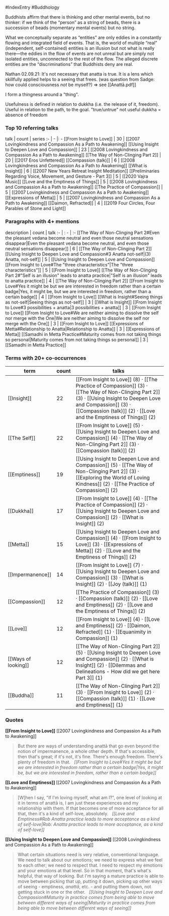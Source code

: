 #IndexEntry #Buddhology

Buddhists affirm that there is thinking and other mental events, but no thinker: if we think of the “person” as a string of beads, there is a succession of beads (momentary mental events) but no string.

What we conceptually separate as “entities” are only eddies in a constantly flowing and integrated field of events. That is, the world of multiple “real” (independent, self-contained) entities is an illusion but not what is really there—the eddies in the flow of events are not unreal but are simply not isolated entities, unconnected to the rest of the flow. The alleged discrete entities are the “discriminations” that Buddhists deny are real.

Nathan 02.09.21: It's not necessary that anatta is true. It is a lens which skillfully applied helps to a seeing that frees. (was question from Sadge: how could consciousness _not_ be myself?) => see [[Anattā.pdf]]

I form a thingness around a "thing".

Usefulness is defined in relation to dukkha (i.e. the release of it, freedom). Useful in relation to the path, to the goal.
"true/untrue" not useful
dukkha = absence of freedom

### Top 10 referring talks
talk | count | series
:- | - |: -
[[From Insight to Love]] | 30 | [[2007 Lovingkindness and Compassion As a Path to Awakening]]
[[Using Insight to Deepen Love and Compassion]] | 23 | [[2008 Lovingkindness and Compassion As a Path to Awakening]]
[[The Way of Non-Clinging Part 2]] | 20 | [[2017 Eros Unfettered]]
[[Compassion (talk)]] | 6 | [[2008 Lovingkindness and Compassion As a Path to Awakening]]
[[What is Insight]] | 6 | [[2007 New Years Retreat Insight Meditation]]
[[Preliminaries Regarding Voice, Movement, and Gesture - Part 3]] | 5 | [[2020 Vajra Music]]
[[Love and the Emptiness of Things]] | 5 | [[2008 Lovingkindness and Compassion As a Path to Awakening]]
[[The Practice of Compassion]] | 5 | [[2007 Lovingkindness and Compassion As a Path to Awakening]]
[[Expressions of Metta]] | 5 | [[2007 Lovingkindness and Compassion As a Path to Awakening]]
[[Daimon, Refracted]] | 4 | [[2019 Four Circles, Four Parables of Stone and Light]]

### Paragraphs with 4+ mentions
description | count | talk
:- | : - | :-
[[The Way of Non-Clinging Part 2#Even the pleasant vedana become neutral and even those neutral sensations disappear\|Even the pleasant vedana become neutral, and even those neutral sensations disappear]] | 6 | [[The Way of Non-Clinging Part 2]]
[[Using Insight to Deepen Love and Compassion#3 Anatta not-self\|(3) Anatta, not-self]] | 5 | [[Using Insight to Deepen Love and Compassion]]
[[From Insight to Love#The "three characteristics"\|The "three characteristics"]] | 5 | [[From Insight to Love]]
[[The Way of Non-Clinging Part 2#"Self is an illusion" leads to anatta practice\|"Self is an illusion" leads to anatta practice]] | 4 | [[The Way of Non-Clinging Part 2]]
[[From Insight to Love#Yes it might be but we are interested in freedom rather than a certain badge\|Yes, it might be, but we are interested in freedom, rather than a certain badge]] | 4 | [[From Insight to Love]]
[[What is Insight#Seeing things as not-self\|Seeing things as not-self]] | 3 | [[What is Insight]]
[[From Insight to Love#3 possibilities + anatta\|3 possibilities + anatta]] | 3 | [[From Insight to Love]]
[[From Insight to Love#We are neither aiming to dissolve the self nor merge with the One\|We are neither aiming to dissolve the self nor merge with the One]] | 3 | [[From Insight to Love]]
[[Expressions of Metta#Relationship to Anatta\|Relationship to Anatta]] | 3 | [[Expressions of Metta]]
[[Samadhi in Metta Practice#Maturity comes from not taking things so personal\|Maturity comes from not taking things so personal]] | 3 | [[Samadhi in Metta Practice]]

### Terms with 20+ co-occurrences
term | count | talks
-|-|-
[[Insight]] | 22 | <span class="counts">[[From Insight to Love]] (8) · [[The Practice of Compassion]] (3) · [[The Way of Non-Clinging Part 2]] (3) · [[Using Insight to Deepen Love and Compassion]] (3) · [[Compassion (talk)]] (2) · [[Love and the Emptiness of Things]] (2)</span> 
[[The Self]] | 22 | <span class="counts">[[From Insight to Love]] (5) · [[Using Insight to Deepen Love and Compassion]] (4) · [[The Way of Non-Clinging Part 2]] (3) · [[Compassion (talk)]] (2)</span> 
[[Emptiness]] | 19 | <span class="counts">[[Using Insight to Deepen Love and Compassion]] (5) · [[The Way of Non-Clinging Part 2]] (3) · [[Exploring the World of Loving Kindness]] (2) · [[The Practice of Compassion]] (2)</span> 
[[Dukkha]] | 17 | <span class="counts">[[From Insight to Love]] (4) · [[The Practice of Compassion]] (2) · [[Using Insight to Deepen Love and Compassion]] (2) · [[What is Insight]] (2)</span> 
[[Metta]] | 15 | <span class="counts">[[Using Insight to Deepen Love and Compassion]] (4) · [[From Insight to Love]] (3) · [[Expressions of Metta]] (2) · [[Love and the Emptiness of Things]] (2)</span> 
[[Impermanence]] | 14 | <span class="counts">[[From Insight to Love]] (7) · [[Using Insight to Deepen Love and Compassion]] (3) · [[What is Insight]] (2) · [[Joy (talk)]] (1)</span> 
[[Compassion]] | 12 | <span class="counts">[[The Practice of Compassion]] (3) · [[Compassion (talk)]] (2) · [[Love and Emptiness]] (2) · [[Love and the Emptiness of Things]] (2)</span> 
[[Love]] | 12 | <span class="counts">[[From Insight to Love]] (4) · [[Love and Emptiness]] (2) · [[Daimon, Refracted]] (1) · [[Equanimity in Compassion]] (1)</span> 
[[Ways of looking]] | 12 | <span class="counts">[[The Way of Non-Clinging Part 2]] (5) · [[Using Insight to Deepen Love and Compassion]] (2) · [[What is Insight]] (2) · [[Dilemmas and Delineations - How did we get here Part 3]] (1)</span> 
[[Buddha]] | 11 | <span class="counts">[[The Way of Non-Clinging Part 2]] (3) · [[From Insight to Love]] (2) · [[Compassion (talk)]] (1) · [[Love and Emptiness]] (1)</span> 

### Quotes
**[[From Insight to Love]]**
<span class="counts">[[2007 Lovingkindness and Compassion As a Path to Awakening]]</span>
> But there are ways of understanding anattā that go even beyond the notion of impermanence, a whole other depth. If that's accessible, then that's great; if it's not, it's fine. There's enough freedom. There's plenty of freedom in that. &nbsp;&nbsp;<span class="counts">_[[From Insight to Love#Yes it might be but we are interested in freedom rather than a certain badge|Yes, it might be, but we are interested in freedom, rather than a certain badge]]_</span>

**[[Love and Emptiness]]**
<span class="counts">[[2007 Lovingkindness and Compassion As a Path to Awakening]]</span>
> [W]hen I say, "If I'm loving myself, what am I?", one level of looking at it in terms of anattā is, I am just these experiences and my relationship with them. If that becomes one of more acceptance for all that, then it's a kind of self-love, absolutely. &nbsp;&nbsp;<span class="counts">_[[Love and Emptiness#Rob Anatta practice leads to more acceptance as a kind of self-love|Rob: Anatta practice leads to more acceptance, as a kind of self-love]]_</span>

**[[Using Insight to Deepen Love and Compassion]]**
<span class="counts">[[2008 Lovingkindness and Compassion As a Path to Awakening]]</span>
> What certain situations need is very relative, conventional language. We need to talk about our emotions; we need to express what we feel to each other; we need to respect that. I need to respect my emotions and your emotions at that level. So in that moment, that's what's helpful, that way of looking. But I'm saying a mature practice is able to move between picking that up, putting it down, picking up other ways of seeing - emptiness, _anattā_, etc. - and putting them down, not getting stuck in one or the other. &nbsp;&nbsp;<span class="counts">_[[Using Insight to Deepen Love and Compassion#Maturity in practice comes from being able to move between different ways of seeing|Maturity in practice comes from being able to move between different ways of seeing]]_</span>


